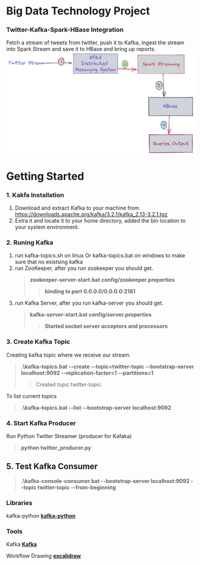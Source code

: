 # Big Data Technology Project 
### Twitter-Kafka-Spark-HBase Integration

Fetch a stream of tweets from twitter, push it to Kafka, ingest the stream into Spark Stream and save it to HBase and bring up reports.
![Workflow](./assets/workflow.png)
# Getting Started

### 1. Kakfa Installation 

1. Download and extract Kafka to your machine from https://downloads.apache.org/kafka/3.2.1/kafka_2.13-3.2.1.tgz
2. Extra it and locate it to your home directory, added the bin location to your system environment.
### 2. Runing Kafka
1. run kafka-topics.sh on linux Or kafka-topics.bat on windows to make sure that no existsing kafka
2. run ZooKeeper, after you run zookeeper you should get.  
   > **zookeeper-server-start.bat config/zookeeper.properties**
   > > **binding to port 0.0.0.0/0.0.0.0:2181**
3. run Kafka Server, after you run kafka-server you should get.
   > **kafka-server-start.bat config/server.properties**
   > > **Started socket server acceptors and processors**
### 3. Create Kafka Topic
Creating kafka topic where we receive our stream.
   > **.\kafka-topics.bat --create --topic=twitter-topic --bootstrap-server localhost:9092 --replication-factor=1 --partitions=1**
   >> Created topic twitter-topic.
   
To list current topics
   > **.\kafka-topics.bat --list --bootstrap-server localhost:9092**

### 4. Start Kafka Producer
Run Python Twitter Streamer (producer for Kafaka)
> **python twitter_producer.py**

## 5. Test Kafka Consumer
> **.\kafka-console-consumer.bat --bootstrap-server localhost:9092 --topic twitter-topic --from-beginning**

### Libraries
kafka-python **[kafka-python](https://kafka-python.readthedocs.io/en/master/)** 

### Tools
Kafka **[Kafka](https://kafka.apache.org/quickstart)**

Workflow Drawing **[excalidraw](https://excalidraw.com/)**